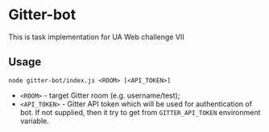 Gitter-bot
==========

This is task implementation for UA Web challenge VII

## Usage

```shell
node gitter-bot/index.js <ROOM> [<API_TOKEN>]
```

* `<ROOM>` - target Gitter room (e.g. username/test);
* `<API_TOKEN>` - Gitter API token which will be used for authentication of bot. If not supplied, then it try to get from `GITTER_API_TOKEN` environment variable.

